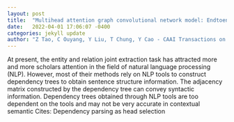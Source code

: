 ```yaml
---
layout: post
title:  "Multihead attention graph convolutional network model: Endtoend entity and relation joint extraction based on multihead attention graph convolutional network"
date:   2022-04-01 17:06:07 -0400
categories: jekyll update
author: "Z Tao, C Ouyang, Y Liu, T Chung, Y Cao - CAAI Transactions on Intelligence , 2022"
---
```

At present, the entity and relation joint extraction task has attracted more and more scholars  attention in the field of natural language processing (NLP). However, most of their methods rely on NLP tools to construct dependency trees to obtain sentence structure information. The adjacency matrix constructed by the dependency tree can convey syntactic information. Dependency trees obtained through NLP tools are too dependent on the tools and may not be very accurate in contextual semantic Cites: Dependency parsing as head selection